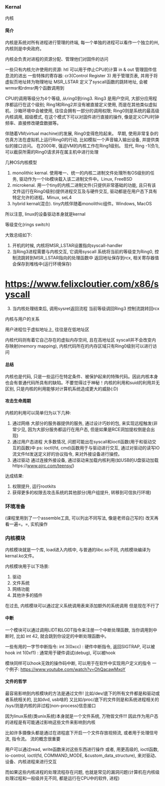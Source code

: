 ### Kernal

内核

#### 简介

内核是系统对所有进程进行管理的终端, 每一个单独的进程可以看作一个独立的州, 内核则是中央政府。

内核会负责对进程的资源分配、管理他们对固件的访问

一些只有内核允许使用的资源:
htl 可以用于停止CPU的计算
in & out 管理固件信息流的进出
一些特殊的寄存器:
cr3(Control Register 3) 用于管理页表, 并用于将虚拟页地址转为物理地址
MSR_LSTAR 定义了syscall函数的跳转地址, 会被wrmsr和rdmsr两个函数调用到


CPU的调用等级分为4个等级, 从ring0到ring3. Ring3 是用户空间, 大部分应用程序都运行在这个级别; Ring1和Ring2并没有被直接定义使用, 而是在其他类似虚拟机、沙箱环境中会被使用, 往往会拥有一部分的调用权限; Ring0则是系统的最高级内核调用, 超级模式, 在这个模式下可以对固件进行直接的操作, 像是定义CPU时钟频率、直接修改硬盘数据等。


伴随着VM(virtual machine)的发展, Ring0变得危险起来。
早期, 使用非常复杂的仿真方法在虚拟机上运行Ring0的行动, 比如模拟一个声音输入输出设备, 并提供类似的接口访问。
在2000年, 强迫VM的内核工作在Ring1级别。
现代, Ring -1(负1), 可以截获所需的Ring0请求并在属主机中进行处理


几种OS内核模型
1. monolithic kernal. 使用唯一、统一的内核二进制文件处理所有OS级别的任务, 驱动作为一个lib模块载入该二进制文件中。Linux, FreeBSD
2. microkenal. 用一个tiny的内核二进制文件(只提供非常基础的功能, 且只有该文件运行在Ring0级别)提供进程交互及与硬件交互, 驱动都是在用户态下具有特定允许的进程。Minux, seL4
3. hybrid kernal(混合). tiny内核伴随着monolithic组件。Windows, MacOS

所以注意, linux的设备驱动本身就是kernal


等级变化(rings switch)

大致总结如下:
1. 开机的时候, 内核将MSR_LSTAR设置指向syscall-handler
2. 当Ring3进程需要与内核交互, 它调用syscall
  系统将当前的等级变为Ring0,
  控制流跳转到MSR_LSTAR指向的处理函数中
  返回地址保存到rcx, 相关寄存器值会保存到堆栈中(运行环境保存)
  # https://www.felixcloutier.com/x86/syscall
3. 当内核处理结束后, 调用sysret返回流程
  当前等级调回Ring3
  控制流跳转回rcx


内核与用户的关系

用户进程位于虚拟地址上, 往往是在低地址区

内核代码则有着它自己存在的虚拟内存空间, 且在高地址区
syscall并不会改变内存映射(memory mapping), 内核代码所在的内存区域只有Ring0级别可以进行访问


#### 总结

内核也是代码, 只是一些运行在特定条件、被保护起来的特殊代码。因此内核本身也会有普通代码所具有的缺陷。不要觉得过于神秘！内核的利用和suid的利用并无区别, 只是内核的利用能够对计算机系统造成更大的威胁(:D)


#### 攻击生命周期

内核的利用可以简单归为以下几种:
1. 通过网络
  大部分的服务器提供的服务, 通过设计巧妙的包, 来实现远程触发(非常少见, 因为大部分服务都运行在用户态, 但是如果是RCE洞加提权倒是会出现)
2. 通过用户态进程
  大多数情况, 问题可能出在syscall和ioctl函数(用于和驱动交互的函数)中
  ps: ioctl(fd, cmd)函数用于与驱动进行交互, 通过对驱动的读写IO流文件fd发送定义好的协议指令, 来对外接设备进行操控。
3. 通过驱动
  通过连接外接设备, 通过驱动来加载内核利用(如USB的U盘驱动加载https://www.pjrc.com/teensy/)

达成结果:
1. 权限提升, 运行rootkits
2. 获得更多的权限去攻击系统的其他部分(用户组提升, 转移到可信执行环境)



### 环境准备
(课程里用到了一个assemble工具, 可以列出不同写法, 像是老师自己写的)
改天再看一遍=。=, 实机操作



### 内核模块

内核模块就是一个库, load进入内核中, 与普通的libc.so不同, 内核模块编译为kernal.ko文件。

内核模块用于以下场景:
1. 驱动
2. 文件系统
3. 网络功能
4. 其他许多的插件

在过去, 内核模块可以通过定义系统调用表来添加额外的系统调用
但是现在不行了

#### 中断

一个模块可以通过调用LIDT和LGDT指令来注册一个中断处理函数, 当你调用到中断时, 比如 int 42, 就会跳到你设定的中断处理函数中。

一些有用的一字节中断指令:
int 3(0xcc) : 硬件中断指令, 返回SIGTRAP, 可以被hook
int 1(0xf1) : 通常用于硬件调试(debug), 可以被hook

模块同样可以hook无效的操作码中断, 可以用于在软件中实现用户定义的指令
一个例子: https://www.youtube.com/watch?v=OhQacawMxoY

#### 文件的哲学

最容易影响到内核模块的方法是通过文件!
比如/dev/底下的所有文件都是和驱动或者系统相关的, 比如dvd, usb啥的
又比如/proc/底下的文件则是和系统进程相关的
/sys/则是内核的非过程(non-process)信息接口

因为linux系统(类unix系统)本身就是一个文件系统, 万物皆文件!!!
因此作为用户态的进程是有可能通过影响这些文件来影响到内核

比如许多摄像头都是通过在进程底下开启一个文件存放视频流, 或者用于处理信号流, 指令流。
流的概念很重要

用户可以通过read, write函数来对这些东西进行操作
或者, 用更高级的, ioctl函数, io-control, ioctl(fd, COMMAND_MODE, &custom_data_structure), 来对驱动、设备、内核进程来进行交互

而如果这些内核进程的处理流程存在问题, 也就是常见的漏洞问题(计算机在内核级处理过程和一般级并无不同, 都是运行在CPU中的软件, 进程)
